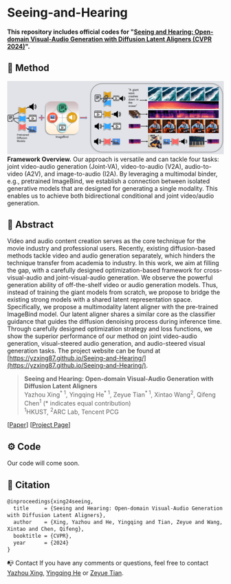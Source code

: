 # Seeing-and-Hearing

**This repository includes official codes for "[Seeing and Hearing: Open-domain Visual-Audio Generation with Diffusion Latent Aligners (CVPR 2024)](TBD)".** 

## 🔮 Method
![](./figures/teaser.png)
**Framework Overview.** Our approach is versatile and can tackle four tasks: joint video-audio generation (Joint-VA), video-to-audio (V2A), audio-to-video (A2V), and image-to-audio (I2A). By leveraging a multimodal binder, e.g., pretrained ImageBind, we establish a connection between isolated generative models that are designed for generating a single modality. This enables us to achieve both bidirectional conditional and joint video/audio generation.

## 🔆 Abstract
Video and audio content creation serves as the core technique for the movie industry and professional users. Recently, existing diffusion-based methods tackle video and audio generation separately, which hinders the technique transfer from academia to industry. In this work, we aim at filling the gap, with a carefully designed optimization-based framework for cross-visual-audio and joint-visual-audio generation. We observe the powerful generation ability of off-the-shelf video or audio generation models. Thus, instead of training the giant models from scratch, we propose to bridge the existing strong models with a shared latent representation space. 
Specifically, we propose a multimodality latent aligner with the pre-trained ImageBind model. Our latent aligner shares a similar core as the classifier guidance that guides the diffusion denoising process during inference time. Through carefully designed optimization strategy and loss functions, we show the superior performance of our method on joint video-audio generation, visual-steered audio generation, and audio-steered visual generation tasks. The project website can be found at [https://yzxing87.github.io/Seeing-and-Hearing/](https://yzxing87.github.io/Seeing-and-Hearing/). 

> **Seeing and Hearing: Open-domain Visual-Audio Generation with Diffusion Latent Aligners** <br>
>  Yazhou Xing<sup>* 1</sup>, Yingqing He<sup>* 1</sup>, Zeyue Tian<sup>* 1</sup>, Xintao Wang<sup>2</sup>, Qifeng Chen<sup>1</sup> (* indicates equal contribution)<br>
>  <sup>1</sup>HKUST, <sup>2</sup>ARC Lab, Tencent PCG <br>

[[Paper](TBD)] 
[[Project Page](https://yzxing87.github.io/Seeing-and-Hearing/)]

<!-- <video controls>
  <source src="supp-new-compressed.mp4" type="video/mp4">
  Your browser does not support the video tag.
</video> -->

<!-- ![](./figures/result_01.png)
**Figure:** *Our results* -->

## ⚙️ Code 
Our code will come soon. 

## 🤗 Citation

```
@inproceedings{xing24seeing,
  title     = {Seeing and Hearing: Open-domain Visual-Audio Generation with Diffusion Latent Aligners},
  author    = {Xing, Yazhou and He, Yingqing and Tian, Zeyue and Wang, Xintao and Chen, Qifeng},
  booktitle = {CVPR},
  year      = {2024}
}
```

📭 Contact
If you have any comments or questions, feel free to contact [Yazhou Xing](yxingag@connect.ust.hk), [Yingqing He](yhebm@connect.ust.hk) or [Zeyue Tian](ztianad@connect.ust.hk).
